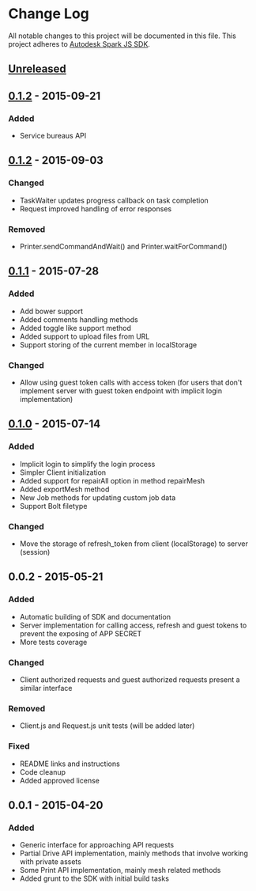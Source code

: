 # Change Log
All notable changes to this project will be documented in this file.
This project adheres to [Autodesk Spark JS SDK](https://github.com/spark3dp/spark-js-SDK).

## [Unreleased][unreleased]

## [0.1.2] - 2015-09-21
### Added
- Service bureaus API

## [0.1.2] - 2015-09-03
### Changed
- TaskWaiter updates progress callback on task completion
- Request improved handling of error responses

### Removed
- Printer.sendCommandAndWait() and Printer.waitForCommand() 

## [0.1.1] - 2015-07-28
### Added
- Add bower support
- Added comments handling methods
- Added toggle like support method
- Added support to upload files from URL
- Support storing of the current member in localStorage

### Changed
- Allow using guest token calls with access token (for users that don't implement server with guest token endpoint with implicit login implementation)

## [0.1.0] - 2015-07-14
### Added
- Implicit login to simplify the login process
- Simpler Client initialization
- Added support for repairAll option in method repairMesh
- Added exportMesh method
- New Job methods for updating custom job data
- Support Bolt filetype

### Changed
- Move the storage of refresh_token from client (localStorage) to server (session)

## 0.0.2 - 2015-05-21
### Added
- Automatic building of SDK and documentation
- Server implementation for calling access, refresh and guest tokens to prevent the exposing of APP SECRET
- More tests coverage

### Changed
- Client authorized requests and guest authorized requests present a similar interface

### Removed
- Client.js and Request.js unit tests (will be added later)

### Fixed
- README links and instructions
- Code cleanup
- Added approved license

## 0.0.1 - 2015-04-20
### Added
- Generic interface for approaching API requests
- Partial Drive API implementation, mainly methods that involve working with private assets
- Some Print API implementation, mainly mesh related methods
- Added grunt to the SDK with initial build tasks

[unreleased]: https://github.com/spark3dp/spark-js-SDK/compare/v0.2.0...develop
[0.2.0]: https://github.com/spark3dp/spark-js-SDK/compare/v0.1.2...v0.2.0
[0.1.2]: https://github.com/spark3dp/spark-js-SDK/compare/v0.1.1...v0.1.2
[0.1.1]: https://github.com/spark3dp/spark-js-SDK/compare/v0.1.0...v0.1.1
[0.1.0]: https://github.com/spark3dp/spark-js-SDK/compare/v0.0.2...v0.1.0

